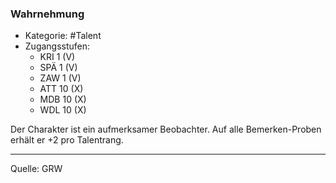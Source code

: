 ### Wahrnehmung

- Kategorie: #Talent
- Zugangsstufen:
  - KRI 1 (V)
  - SPÄ 1 (V)
  - ZAW 1 (V)
  - ATT 10 (X)
  - MDB 10 (X)
  - WDL 10 (X)

Der Charakter ist ein aufmerksamer Beobachter. Auf alle Bemerken-Proben erhält er +2 pro Talentrang.

---

Quelle: GRW
